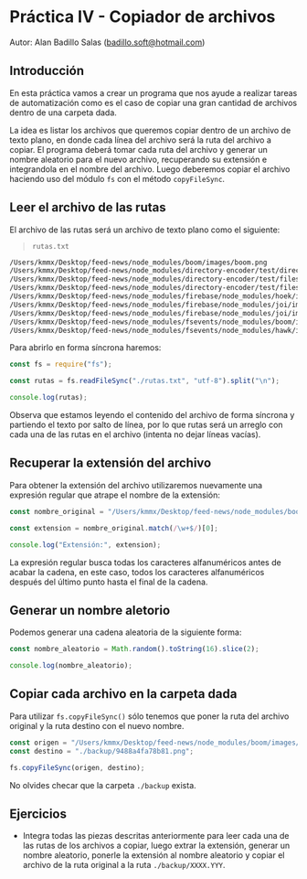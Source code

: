 # Práctica IV - Copiador de archivos

Autor: Alan Badillo Salas (badillo.soft@hotmail.com)

## Introducción

En esta práctica vamos a crear un programa que nos ayude a realizar tareas de automatización como es el caso de copiar una gran cantidad de archivos dentro de una carpeta dada.

La idea es listar los archivos que queremos copiar dentro de un archivo de texto plano, en donde cada línea del archivo será la ruta del archivo a copiar. El programa deberá tomar cada ruta del archivo y generar un nombre aleatorio para el nuevo archivo, recuperando su extensión e integrandola en el nombre del archivo. Luego deberemos copiar el archivo haciendo uso del módulo `fs` con el método `copyFileSync`.

## Leer el archivo de las rutas

El archivo de las rutas será un archivo de texto plano como el siguiente:

> `rutas.txt`

~~~txt
/Users/kmmx/Desktop/feed-news/node_modules/boom/images/boom.png
/Users/kmmx/Desktop/feed-news/node_modules/directory-encoder/test/directory-files/dog.png
/Users/kmmx/Desktop/feed-news/node_modules/directory-encoder/test/files/bear copy.png
/Users/kmmx/Desktop/feed-news/node_modules/directory-encoder/test/files/cat.png
/Users/kmmx/Desktop/feed-news/node_modules/firebase/node_modules/hoek/images/hoek.png
/Users/kmmx/Desktop/feed-news/node_modules/firebase/node_modules/joi/images/joi.png
/Users/kmmx/Desktop/feed-news/node_modules/firebase/node_modules/joi/images/validation.png
/Users/kmmx/Desktop/feed-news/node_modules/fsevents/node_modules/boom/images/boom.png
/Users/kmmx/Desktop/feed-news/node_modules/fsevents/node_modules/hawk/images/hawk.png
~~~

Para abrirlo en forma síncrona haremos:

~~~js
const fs = require("fs");

const rutas = fs.readFileSync("./rutas.txt", "utf-8").split("\n");

console.log(rutas);
~~~

Observa que estamos leyendo el contenido del archivo de forma síncrona y partiendo el texto por salto de línea, por lo que rutas será un arreglo con cada una de las rutas en el archivo (intenta no dejar líneas vacías).

## Recuperar la extensión del archivo

Para obtener la extensión del archivo utilizaremos nuevamente una expresión regular que atrape el nombre de la extensión:

~~~js
const nombre_original = "/Users/kmmx/Desktop/feed-news/node_modules/boom/images/boom.png";

const extension = nombre_original.match(/\w+$/)[0];

console.log("Extensión:", extension);
~~~

La expresión regular busca todas los caracteres alfanuméricos antes de acabar la cadena, en este caso, todos los caracteres alfanuméricos después del último punto hasta el final de la cadena.

## Generar un nombre aletorio

Podemos generar una cadena aleatoria de la siguiente forma:

~~~js
const nombre_aleatorio = Math.random().toString(16).slice(2);

console.log(nombre_aleatorio);
~~~

## Copiar cada archivo en la carpeta dada

Para utilizar `fs.copyFileSync()` sólo tenemos que poner la ruta del archivo original y la ruta destino con el nuevo nombre.

~~~js
const origen = "/Users/kmmx/Desktop/feed-news/node_modules/boom/images/boom.png";
const destino = "./backup/9488a4fa78b81.png";

fs.copyFileSync(origen, destino);
~~~

No olvides checar que la carpeta `./backup` exista.

## Ejercicios

* Integra todas las piezas descritas anteriormente para leer cada una de las rutas de los archivos a copiar, luego extrar la extensión, generar un nombre aleatorio, ponerle la extensión al nombre aleatorio y copiar el archivo de la ruta original a la ruta `./backup/XXXX.YYY`.